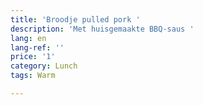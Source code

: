 ```yaml
---
title: 'Broodje pulled pork '
description: 'Met huisgemaakte BBQ-saus '
lang: en
lang-ref: ''
price: '1'
category: Lunch
tags: Warm

---
```

